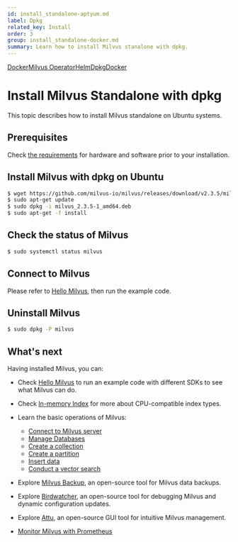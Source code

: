 ```yaml
---
id: install_standalone-aptyum.md
label: Dpkg
related_key: Install
order: 3
group: install_standalone-docker.md
summary: Learn how to install Milvus stanalone with dpkg.
---
```


<div class="tab-wrapper"><a href="install_standalone-docker.md" class=''>Docker</a><a href="install_standalone-operator.md" class=''>Milvus Operator</a><a href="install_standalone-helm.md" class=''>Helm</a><a href="install_standalone-aptyum.md" class='active '>Dpkg</a><a href="install_standalone-docker-compose.md" class=''>Docker</a></div>

# Install Milvus Standalone with dpkg

This topic describes how to install Milvus standalone on Ubuntu systems.

## Prerequisites

Check [the requirements](prerequisite-docker.md) for hardware and software prior to your installation.

## Install Milvus with dpkg on Ubuntu

```bash
$ wget https://github.com/milvus-io/milvus/releases/download/v2.3.5/milvus_2.3.5-1_amd64.deb
$ sudo apt-get update
$ sudo dpkg -i milvus_2.3.5-1_amd64.deb
$ sudo apt-get -f install
```

## Check the status of Milvus

```bash
$ sudo systemctl status milvus
```

## Connect to Milvus

Please refer to [Hello Milvus](https://milvus.io/docs/example_code.md), then run the example code. 

## Uninstall Milvus

```bash
$ sudo dpkg -P milvus
```

## What's next

Having installed Milvus, you can:

- Check [Hello Milvus](example_code.md) to run an example code with different SDKs to see what Milvus can do.
- Check [In-memory Index](index.md) for more about CPU-compatible index types.

- Learn the basic operations of Milvus:
  - [Connect to Milvus server](manage_connection.md)
  - [Manage Databases](manage_databases.md)
  - [Create a collection](create_collection.md)
  - [Create a partition](create_partition.md)
  - [Insert data](insert_data.md)
  - [Conduct a vector search](search.md)

- Explore [Milvus Backup](milvus_backup_overview.md), an open-source tool for Milvus data backups.
- Explore [Birdwatcher](birdwatcher_overview.md), an open-source tool for debugging Milvus and dynamic configuration updates.
- Explore [Attu](https://milvus.io/docs/attu.md), an open-source GUI tool for intuitive Milvus management.
- [Monitor Milvus with Prometheus](monitor.md)
